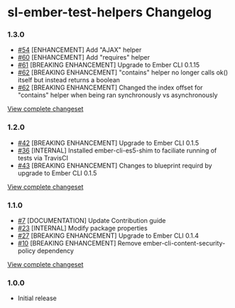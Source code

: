 # sl-ember-test-helpers Changelog

### 1.3.0

* [#54](https://github.com/softlayer/sl-ember-test-helpers/pull/54) [ENHANCEMENT] Add "AJAX" helper
* [#60](https://github.com/softlayer/sl-ember-test-helpers/pull/60) [ENHANCEMENT] Add "requires" helper
* [#61](https://github.com/softlayer/sl-ember-test-helpers/pull/61) [BREAKING ENHANCEMENT] Upgrade to Ember CLI 0.1.15
* [#62](https://github.com/softlayer/sl-ember-test-helpers/pull/62) [BREAKING ENHANCEMENT] "contains" helper no longer calls ok() itself but instead returns a boolean
* [#62](https://github.com/softlayer/sl-ember-test-helpers/pull/62) [BREAKING ENHANCEMENT] Changed the index offset for "contains" helper when being ran synchronously vs asynchronously

[View complete changeset](https://github.com/softlayer/sl-ember-test-helpers/compare/v1.2.0...v1.3.0)

### 1.2.0

* [#42](https://github.com/softlayer/sl-ember-test-helpers/pull/42) [BREAKING ENHANCEMENT] Upgrade to Ember CLI 0.1.5
* [#36](https://github.com/softlayer/sl-ember-test-helpers/pull/36) [INTERNAL] Installed ember-cli-es5-shim to faciliate running of tests via TravisCI
* [#43](https://github.com/softlayer/sl-ember-test-helpers/pull/43) [BREAKING ENHANCEMENT] Changes to blueprint requird by upgrade to Ember CLI 0.1.5

[View complete changeset](https://github.com/softlayer/sl-ember-test-helpers/compare/v1.1.0...v1.2.0)

### 1.1.0

* [#7](https://github.com/softlayer/sl-ember-test-helpers/pull/7) [DOCUMENTATION] Update Contribution guide
* [#23](https://github.com/softlayer/sl-ember-test-helpers/pull/23) [INTERNAL] Modify package properties
* [#27](https://github.com/softlayer/sl-ember-test-helpers/pull/27) [BREAKING ENHANCEMENT] Upgrade to Ember CLI 0.1.4
* [#10](https://github.com/softlayer/sl-ember-test-helpers/issues/10) [BREAKING ENHANCEMENT] Remove ember-cli-content-security-policy dependency

[View complete changeset](https://github.com/softlayer/sl-ember-test-helpers/compare/v1.0.0...v1.1.0)

### 1.0.0

* Initial release